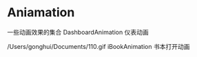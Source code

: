 # Aniamation
一些动画效果的集合
DashboardAnimation 仪表动画

/Users/gonghui/Documents/110.gif
iBookAnimation  书本打开动画
